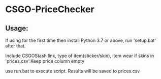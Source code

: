 # CSGO-PriceChecker


## Usage:
If using for the first time then install Python 3.7 or above, run 'setup.bat' after that.

Include CSGOStash link, type of item(sticker/skin), item wear if skins in 'prices.csv'.Keep price column empty

use run.bat to execute script. Results will be saved to prices.csv
